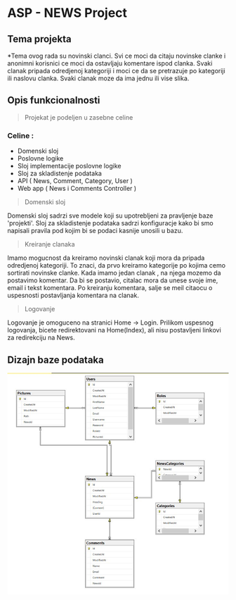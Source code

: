 # ASP - NEWS Project

## Tema projekta

*Tema ovog rada su novinski clanci. Svi ce moci da citaju novinske clanke i anonimni korisnici ce moci da ostavljaju komentare ispod clanka. Svaki clanak pripada odredjenoj kategoriji i moci ce da se pretrazuje po kategoriji ili naslovu clanka. Svaki clanak moze da ima jednu ili vise slika.

## Opis funkcionalnosti

> Projekat je podeljen u zasebne celine 

### Celine :

  - Domenski sloj
  - Poslovne logike
  - Sloj implementacije poslovne logike 
  - Sloj za skladistenje podataka
  - API ( News, Comment, Category, User ) 
  - Web app ( News i Comments Controller )
  
> Domenski sloj

Domenski sloj sadrzi sve modele koji su upotrebljeni za pravljenje baze 'projekti'. Sloj za skladistenje podataka sadrzi konfiguracje kako bi smo napisali pravila pod kojim bi se podaci kasnije unosili u bazu.
  
> Kreiranje clanaka

Imamo mogucnost da kreiramo novinski clanak koji mora da pripada odredjenoj kategoriji. To znaci, da prvo kreiramo kategorije po kojima cemo sortirati novinske clanke.
  Kada imamo jedan clanak , na njega mozemo da postavimo komentar. Da bi se postavio, citalac mora da unese svoje ime, email i tekst komentara. Po kreiranju komentara, salje se meil citaocu o uspesnosti postavljanja komentara na clanak. 
  
 > Logovanje 
 
 Logovanje je omoguceno na stranici Home -> Login. Prilikom uspesnog logovanja, bicete redirektovani na Home(Index), ali nisu postavljeni linkovi za redirekciju na News.
  
  ## Dizajn baze podataka
  
  ![dizajn-baze](Screenshot_1.jpg)
